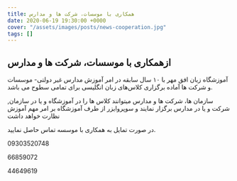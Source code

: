 ```yaml
---
title: همکاری با موسسات، شرکت ها و مدارس
date: 2020-06-19 19:30:00 +0000
cover: "/assets/images/posts/news-cooperation.jpg"
tags: []
---
```

## **ازهمکاری با موسسات، شرکت ها و مدارس**

آموزشگاه زبان افق مهر با  ۱۰ سال‌ سابقه در امر آموزش مدارس غیر دولتی- موسسات و شرکت ها آماده برگزاری کلاس‌های زبان انگلیسی برای تمامی سطوح می باشد.

سازمان ها، شرکت ها و مدارس میتوانند کلاس ها را در آموزشگاه و یا در سازمان, شرکت و یا در مدارس برگزار نمایند و سوپروایزر از طرف آموزشگاه بر امر مهم آموزش نظارت خواهد داشت

در صورت تمایل به همکاری با موسسه تماس حاصل نمایید.

09303520748

66859072

44649619